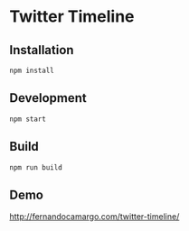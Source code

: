 # Twitter Timeline

## Installation

```
npm install
```

## Development

```
npm start
```

## Build

```
npm run build
```

## Demo
http://fernandocamargo.com/twitter-timeline/
